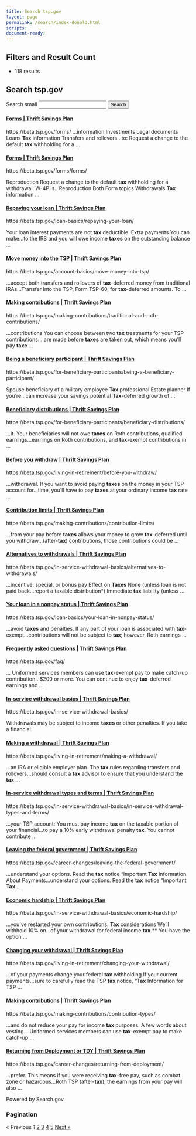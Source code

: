 ```yaml
---
title: Search tsp.gov
layout: page
permalink: /search/index-donald.html
scripts:
document-ready:
---
```


<div class="usa-grid-full">
<div class="usa-width-one-whole">

<section class="search-site">

<div class="collapse navbar-collapse" id="search-filters-and-results-count">
<h2 class="sr-only">Filters and Result Count</h2>
<ul class="nav navbar-nav">
<li id="results-count"><span>118 results</span></li>
</ul>
</div>

<h1>Search tsp.gov</h1>
<div role="search">
  <form class="usa-search usa-search-small">
    <label class="usa-sr-only" for="search-field-small">Search small</label>
    <input id="search-field-small" type="search" name="search">
    <button type="submit">
      <span class="usa-sr-only">Search</span>
    </button>
  </form>
</div>

<div id="results">
<div class="content-block-item result" id="result-1">
<h4 class="title"><a href="https://beta.tsp.gov/forms/">Forms | Thrift Savings Plan</a></h4>
<span class="url">https://beta.tsp.gov/forms/</span>
<span class="description">
...information Investments Legal documents Loans <strong>Tax</strong> information Transfers and rollovers...to: Request a change to the default <strong>tax</strong> withholding for a ...
</span>
</div>

<div class="content-block-item result" id="result-2">
<h4 class="title">
<a data-click="{&quot;p&quot;:2,&quot;s&quot;:&quot;I14Y&quot;,&quot;i&quot;:null}" href="https://beta.tsp.gov/forms/forms/">Forms | Thrift Savings Plan</a>
</h4>
<span class="url">https://beta.tsp.gov/forms/forms/</span>
<span class="description">

Reproduction Request a change to the default <strong>tax</strong> withholding for a withdrawal. W-4P is...Reproduction Both Form topics Withdrawals <strong>Tax</strong> information ...
</span>
</div>

<div class="content-block-item result" id="result-3">
<h4 class="title">
<a data-click="{&quot;p&quot;:3,&quot;s&quot;:&quot;I14Y&quot;,&quot;i&quot;:null}" href="https://beta.tsp.gov/loan-basics/repaying-your-loan/">Repaying your loan | Thrift Savings Plan</a>
</h4>
<span class="url">https://beta.tsp.gov/loan-basics/repaying-your-loan/</span>
<span class="description">

Your loan interest payments are not <strong>tax</strong> deductible. Extra payments You can make...to the IRS and you will owe income <strong>taxes</strong> on the outstanding balance ...
</span>
</div>

<div class="content-block-item result" id="result-4">
<h4 class="title">
<a data-click="{&quot;p&quot;:4,&quot;s&quot;:&quot;I14Y&quot;,&quot;i&quot;:null}" href="https://beta.tsp.gov/account-basics/move-money-into-tsp/">Move money into the TSP | Thrift Savings Plan</a>
</h4>
<span class="url">https://beta.tsp.gov/account-basics/move-money-into-tsp/</span>
<span class="description">

...accept both transfers and rollovers of <strong>tax</strong>-deferred money from traditional IRAs...Transfer Into the TSP, Form TSP-60, for <strong>tax</strong>-deferred amounts. To ...
</span>
</div>

<div class="content-block-item result" id="result-5">
<h4 class="title">
<a data-click="{&quot;p&quot;:5,&quot;s&quot;:&quot;I14Y&quot;,&quot;i&quot;:null}" href="https://beta.tsp.gov/making-contributions/traditional-and-roth-contributions/">Making contributions | Thrift Savings Plan</a>
</h4>
<span class="url">https://beta.tsp.gov/making-contributions/traditional-and-roth-contributions/</span>
<span class="description">

...contributions You can choose between two <strong>tax</strong> treatments for your TSP contributions:...are made before <strong>taxes</strong> are taken out, which means you’ll pay <strong>taxe</strong> ...
</span>
</div>

<div class="content-block-item result" id="result-6">
<h4 class="title">
<a data-click="{&quot;p&quot;:6,&quot;s&quot;:&quot;I14Y&quot;,&quot;i&quot;:null}" href="https://beta.tsp.gov/for-beneficiary-participants/being-a-beneficiary-participant/">Being a beneficiary participant | Thrift Savings Plan</a>
</h4>
<span class="url">https://beta.tsp.gov/for-beneficiary-participants/being-a-beneficiary-participant/</span>
<span class="description">

Spouse beneficiary of a military employee <strong>Tax</strong> professional Estate planner If you’re...can increase your savings potential <strong>Tax</strong>-deferred growth of ...
</span>
</div>

<div class="content-block-item result" id="result-7">
<h4 class="title">
<a data-click="{&quot;p&quot;:7,&quot;s&quot;:&quot;I14Y&quot;,&quot;i&quot;:null}" href="https://beta.tsp.gov/for-beneficiary-participants/beneficiary-distributions/">Beneficiary distributions | Thrift Savings Plan</a>
</h4>
<span class="url">https://beta.tsp.gov/for-beneficiary-participants/beneficiary-distributions/</span>
<span class="description">

...it. Your beneficiaries will not owe <strong>taxes</strong> on Roth contributions, qualified earnings...earnings on Roth contributions, and <strong>tax</strong>-exempt contributions in ...
</span>
</div>

<div class="content-block-item result" id="result-8">
<h4 class="title">
<a data-click="{&quot;p&quot;:8,&quot;s&quot;:&quot;I14Y&quot;,&quot;i&quot;:null}" href="https://beta.tsp.gov/living-in-retirement/before-you-withdraw/">Before you withdraw | Thrift Savings Plan</a>
</h4>
<span class="url">https://beta.tsp.gov/living-in-retirement/before-you-withdraw/</span>
<span class="description">

...withdrawal. If you want to avoid paying <strong>taxes</strong> on the money in your TSP account for...time, you’ll have to pay <strong>taxes</strong> at your ordinary income <strong>tax</strong> rate ...
</span>
</div>

<div class="content-block-item result" id="result-9">
<h4 class="title">
<a data-click="{&quot;p&quot;:9,&quot;s&quot;:&quot;I14Y&quot;,&quot;i&quot;:null}" href="https://beta.tsp.gov/making-contributions/contribution-limits/">Contribution limits | Thrift Savings Plan</a>
</h4>
<span class="url">https://beta.tsp.gov/making-contributions/contribution-limits/</span>
<span class="description">

...from your pay before <strong>taxes</strong> allows your money to grow <strong>tax</strong>-deferred until you withdraw...(after-<strong>tax</strong>) contributions, those contributions could be ...
</span>
</div>

<div class="content-block-item result" id="result-10">
<h4 class="title">
<a data-click="{&quot;p&quot;:10,&quot;s&quot;:&quot;I14Y&quot;,&quot;i&quot;:null}" href="https://beta.tsp.gov/in-service-withdrawal-basics/alternatives-to-withdrawals/">Alternatives to withdrawals | Thrift Savings Plan</a>
</h4>
<span class="url">https://beta.tsp.gov/in-service-withdrawal-basics/alternatives-to-withdrawals/</span>
<span class="description">

...incentive, special, or bonus pay Effect on <strong>Taxes</strong> None (unless loan is not paid back...report a taxable distribution*) Immediate <strong>tax</strong> liability (unless ...
</span>
</div>

<div class="content-block-item result" id="result-11">
<h4 class="title">
<a data-click="{&quot;p&quot;:11,&quot;s&quot;:&quot;I14Y&quot;,&quot;i&quot;:null}" href="https://beta.tsp.gov/loan-basics/your-loan-in-nonpay-status/">Your loan in a nonpay status | Thrift Savings Plan</a>
</h4>
<span class="url">https://beta.tsp.gov/loan-basics/your-loan-in-nonpay-status/</span>
<span class="description">

...avoid <strong>taxes</strong> and penalties. If any part of your loan is associated with <strong>tax</strong>-exempt...contributions will not be subject to <strong>tax</strong>; however, Roth earnings ...
</span>
</div>

<div class="content-block-item result" id="result-12">
<h4 class="title">
<a data-click="{&quot;p&quot;:12,&quot;s&quot;:&quot;I14Y&quot;,&quot;i&quot;:null}" href="https://beta.tsp.gov/faq/">Frequently asked questions | Thrift Savings Plan</a>
</h4>
<span class="url">https://beta.tsp.gov/faq/</span>
<span class="description">

... Uniformed services members can use <strong>tax</strong>-exempt pay to make catch-up contribution...$200 or more. You can continue to enjoy <strong>tax</strong>-deferred earnings and ...
</span>
</div>

<div class="content-block-item result" id="result-13">
<h4 class="title">
<a data-click="{&quot;p&quot;:13,&quot;s&quot;:&quot;I14Y&quot;,&quot;i&quot;:null}" href="https://beta.tsp.gov/in-service-withdrawal-basics/">In-service withdrawal basics | Thrift Savings Plan</a>
</h4>
<span class="url">https://beta.tsp.gov/in-service-withdrawal-basics/</span>
<span class="description">

Withdrawals may be subject to income <strong>taxes</strong> or other penalties. If you take a financial
</span>
</div>

<div class="content-block-item result" id="result-14">
<h4 class="title">
<a data-click="{&quot;p&quot;:14,&quot;s&quot;:&quot;I14Y&quot;,&quot;i&quot;:null}" href="https://beta.tsp.gov/living-in-retirement/making-a-withdrawal/">Making a withdrawal | Thrift Savings Plan</a>
</h4>
<span class="url">https://beta.tsp.gov/living-in-retirement/making-a-withdrawal/</span>
<span class="description">

...an IRA or eligible employer plan. The <strong>tax</strong> rules regarding transfers and rollovers...should consult a <strong>tax</strong> advisor to ensure that you understand the <strong>tax</strong> ...
</span>
</div>

<div class="content-block-item result" id="result-15">
<h4 class="title">
<a data-click="{&quot;p&quot;:15,&quot;s&quot;:&quot;I14Y&quot;,&quot;i&quot;:null}" href="https://beta.tsp.gov/in-service-withdrawal-basics/in-service-withdrawal-types-and-terms/">In-service withdrawal types and terms | Thrift Savings Plan</a>
</h4>
<span class="url">https://beta.tsp.gov/in-service-withdrawal-basics/in-service-withdrawal-types-and-terms/</span>
<span class="description">

...your TSP account: You must pay income <strong>tax</strong> on the taxable portion of your financial...to pay a 10% early withdrawal penalty <strong>tax</strong>. You cannot contribute ...
</span>
</div>

<div class="content-block-item result" id="result-16">
<h4 class="title">
<a data-click="{&quot;p&quot;:16,&quot;s&quot;:&quot;I14Y&quot;,&quot;i&quot;:null}" href="https://beta.tsp.gov/career-changes/leaving-the-federal-government/">Leaving the federal government | Thrift Savings Plan</a>
</h4>
<span class="url">https://beta.tsp.gov/career-changes/leaving-the-federal-government/</span>
<span class="description">

...understand your options. Read the <strong>tax</strong> notice “Important <strong>Tax</strong> Information About Payments...understand your options. Read the <strong>tax</strong> notice “Important <strong>Tax</strong> ...
</span>
</div>

<div class="content-block-item result" id="result-17">
<h4 class="title">
<a data-click="{&quot;p&quot;:17,&quot;s&quot;:&quot;I14Y&quot;,&quot;i&quot;:null}" href="https://beta.tsp.gov/in-service-withdrawal-basics/economic-hardship/">Economic hardship | Thrift Savings Plan</a>
</h4>
<span class="url">https://beta.tsp.gov/in-service-withdrawal-basics/economic-hardship/</span>
<span class="description">

...you’ve restarted your own contributions. <strong>Tax</strong> considerations We’ll withhold 10% on...of your withdrawal for federal income <strong>tax</strong>.** You have the option ...
</span>
</div>

<div class="content-block-item result" id="result-18">
<h4 class="title">
<a data-click="{&quot;p&quot;:18,&quot;s&quot;:&quot;I14Y&quot;,&quot;i&quot;:null}" href="https://beta.tsp.gov/living-in-retirement/changing-your-withdrawal/">Changing your withdrawal | Thrift Savings Plan</a>
</h4>
<span class="url">https://beta.tsp.gov/living-in-retirement/changing-your-withdrawal/</span>
<span class="description">

...of your payments change your federal <strong>tax</strong> withholding If your current payments...sure to carefully read the TSP <strong>tax</strong> notice, “<strong>Tax</strong> Information for TSP ...
</span>
</div>

<div class="content-block-item result" id="result-19">
<h4 class="title">
<a data-click="{&quot;p&quot;:19,&quot;s&quot;:&quot;I14Y&quot;,&quot;i&quot;:null}" href="https://beta.tsp.gov/making-contributions/contribution-types/">Making contributions | Thrift Savings Plan</a>
</h4>
<span class="url">https://beta.tsp.gov/making-contributions/contribution-types/</span>
<span class="description">

...and do not reduce your pay for income <strong>tax</strong> purposes. A few words about vesting... Uniformed services members can use <strong>tax</strong>-exempt pay to make catch-up ...
</span>
</div>

<div class="content-block-item result" id="result-20">
<h4 class="title">
<a data-click="{&quot;p&quot;:20,&quot;s&quot;:&quot;I14Y&quot;,&quot;i&quot;:null}" href="https://beta.tsp.gov/career-changes/returning-from-deployment/">Returning from Deployment or TDY | Thrift Savings Plan</a>
</h4>
<span class="url">https://beta.tsp.gov/career-changes/returning-from-deployment/</span>
<span class="description">

...prefer. This means if you were receiving <strong>tax</strong>-free pay, such as combat zone or hazardous...Roth TSP (after-<strong>tax</strong>), the earnings from your pay will also ...
</span>
</div>

<div class="content-block-item content-block-item-footer">
<div class="content-provider"><span>Powered by Search.gov</span>
</div>
</div>
</div>
<!-- Pagination -->
<div class="pagination">
<div class="content-block-item content-block-item-header">
<h3 class="content-heading">Pagination</h3>
</div>
<div class="content-block-item">
<span class="previous_page disabled">«&nbsp;Previous</span>
<em class="current">1</em>
<a rel="next" class="pagination-numbered-link" href="/search?affiliate=beta.tsp&amp;page=2&amp;query=tax">2</a>
<a class="pagination-numbered-link" href="/search?affiliate=beta.tsp&amp;page=3&amp;query=tax">3</a>
<a class="pagination-numbered-link" href="/search?affiliate=beta.tsp&amp;page=4&amp;query=tax">4</a>
<a class="pagination-numbered-link" href="/search?affiliate=beta.tsp&amp;page=5&amp;query=tax">5</a>
<a class="next_page" rel="next" href="/search?affiliate=beta.tsp&amp;page=2&amp;query=tax">Next&nbsp;»</a>
</div>
</div>
</section>
</div> <!-- END div.usa-width-one-whole -->
</div> <!-- END div.usa-grid-full -->
